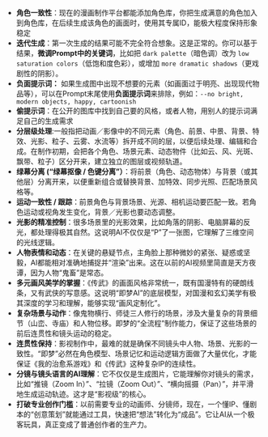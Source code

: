 - **角色一致性**：现在的漫画制作平台都能添加角色库，你把生成满意的角色加入到角色库，在后续生成该角色的画面时，使用其专属ID，能极大程度保持形象稳定
- **迭代生成**：第一次生成的结果可能不完全符合想象。这是正常的。你可以基于结果，**微调Prompt中的关键词**，比如把 `dark palette`（暗色调）改为 `low saturation colors`（低饱和度色彩），或增加 `more dramatic shadows`（更戏剧性的阴影）。
- **负面提示词：** 如果生成图中出现不想要的元素（如画面过于明亮、出现现代物品等），可以在Prompt末尾使用**负面提示词**来排除，例如：`--no bright, modern objects, happy, cartoonish`
- **偷提示词**：在公开的图库中找到自己要的风格，或者人物，用别人的提示词满足自己的生成需求
- **分层级处理**:一般指把动画／影像中的不同元素（角色、前景、中景、背景、特效、光影、粒子、云雾、水流等）拆开成不同的层，以便后续处理、编辑和合成。在制作初期，会把各个角色、场景元素、动态物件（比如云、风、光斑、飘带、粒子）区分开来，建立独立的图层或视频轨道。
- **绿幕分离 (“绿幕抠像 / 色键分离”）**：将前景（角色、动态物体）与背景（或其他层）分离开来，以便重新组合或替换背景、加特效、同步光照、匹配场景风格等。
- **运动一致性 / 跟踪**：前景角色与背景场景、光源、相机运动要匹配一致。若角色运动或视角发生变化，背景／光影也要动态调整。
- **光影的精准控制**：很多场景里的光影效果，比如角落的阴影、电脑屏幕的反光，都处理得极其自然。这说明AI不仅仅是“P”了一张图，它理解了三维空间的光线逻辑。
- **人物表情和动态**：在关键的悬疑节点，主角脸上那种微妙的紧张、疑惑或坚毅，AI都能相对准确地捕捉并“渲染”出来。这在以前的AI视频里简直是天方夜谭，因为人物“鬼畜”是常态。
- **多元画风美学的掌握**：《传武》的画面风格非常统一，既有国漫特有的硬朗线条，又有武侠的写意感。这说明“即梦AI”的底层模型，对国漫和玄幻美学有极其深度的学习和理解，能够实现“画风定制化”。
- **复杂场景与动作**：像鬼物横行、师徒三人修行的场景，涉及大量复杂的背景细节（山峦、寺庙）和人物位移。即梦的“全流程”制作能力，保证了这些场景的前后连贯性和镜头运动的稳定。
- **连贯性保持**：影视制作中，最难的就是确保不同镜头中人物、场景、光影的一致性。“即梦”必然在角色模型、场景记忆和运动逻辑方面做了大量优化，才能保证《我的治愈系游戏》和《传武》这种复杂IP的连续性。
- **分镜与镜头语言的AI理解**：它不仅仅是生成图片，它能理解你对镜头的需求，比如“推镜（Zoom In）”、“拉镜（Zoom Out）”、“横向摇摄（Pan）”，并平滑地生成运动轨迹。这才是“影视级”的核心。
- **打破专业创作门槛**：以前需要专业的动画师、分镜师，现在，一个懂IP、懂剧本的“创意策划”就能通过工具，快速把“想法”转化为“成品”。它让AI从一个极客玩具，真正变成了普通创作者的生产力。